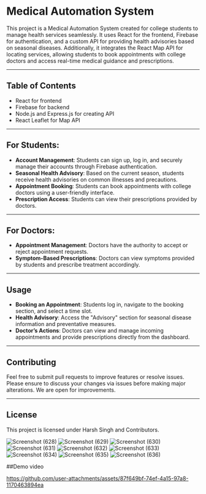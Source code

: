 # Medical Automation System

This project is a Medical Automation System created for college students to manage health services seamlessly. It uses React for the frontend, Firebase for authentication, and a custom API for providing health advisories based on seasonal diseases. Additionally, it integrates the React Map API for locating services, allowing students to book appointments with college doctors and access real-time medical guidance and prescriptions.

---

## Table of Contents
- React for frontend
- Firebase for backend
- Node.js and Express.js for creating API
- React Leaflet for Map API

---

## For Students:
- **Account Management**: Students can sign up, log in, and securely manage their accounts through Firebase authentication.
- **Seasonal Health Advisory**: Based on the current season, students receive health advisories on common illnesses and precautions.
- **Appointment Booking**: Students can book appointments with college doctors using a user-friendly interface.
- **Prescription Access**: Students can view their prescriptions provided by doctors.

---

## For Doctors:
- **Appointment Management**: Doctors have the authority to accept or reject appointment requests.
- **Symptom-Based Prescriptions**: Doctors can view symptoms provided by students and prescribe treatment accordingly.

---

## Usage

- **Booking an Appointment**: Students log in, navigate to the booking section, and select a time slot.
- **Health Advisory**: Access the "Advisory" section for seasonal disease information and preventative measures.
- **Doctor’s Actions**: Doctors can view and manage incoming appointments and provide prescriptions directly from the dashboard.

---

## Contributing

Feel free to submit pull requests to improve features or resolve issues. Please ensure to discuss your changes via issues before making major alterations. We are open for improvements.

---

## License

This project is licensed under Harsh Singh and Contributors.

![Screenshot (628)](https://github.com/user-attachments/assets/127bed68-775c-4382-9f39-8a0c89c62f34)
![Screenshot (629)](https://github.com/user-attachments/assets/88bc046b-2e6e-4bc1-a939-904e36452973)
![Screenshot (630)](https://github.com/user-attachments/assets/72ee1c38-20be-47fe-bacc-6874d866a674)
![Screenshot (631)](https://github.com/user-attachments/assets/b752f7a1-dcec-4925-9735-ceba5785287c)
![Screenshot (632)](https://github.com/user-attachments/assets/9dbbadd5-7554-47a2-be0c-2bf8245303dd)
![Screenshot (633)](https://github.com/user-attachments/assets/8f7a669a-3108-4eb4-bfca-f6a7db251fd4)
![Screenshot (634)](https://github.com/user-attachments/assets/06072a69-1a22-4456-9900-94c7e8efecc0)
![Screenshot (635)](https://github.com/user-attachments/assets/7f7d76b2-2757-439b-9402-862a1e50db3e)
![Screenshot (636)](https://github.com/user-attachments/assets/eae676ab-6b02-4e9c-9105-bc6e1fd2def8)


##Demo video

https://github.com/user-attachments/assets/87f649bf-74ef-4a15-97a8-1170463894ea



